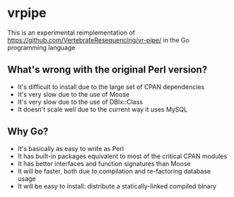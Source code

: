 vrpipe
======

This is an experimental reimplementation of
https://github.com/VertebrateResequencing/vr-pipe/
in the Go programming language

What's wrong with the original Perl version?
--------------------------------------------
* It's difficult to install due to the large set of CPAN dependencies
* It's very slow due to the use of Moose
* It's very slow due to the use of DBIx::Class
* It doesn't scale well due to the current way it uses MySQL

Why Go?
-------
* It's basically as easy to write as Perl
* It has built-in packages equivalent to most of the critical CPAN modules
* It has better interfaces and function signatures than Moose
* It will be faster, both due to compilation and re-factoring database usage
* It will be easy to install: distribute a statically-linked compiled binary